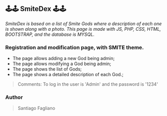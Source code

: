 🕹️🕹️ SmiteDex 🕹️🕹️
-------------
*SmiteDex is based on a list of Smite Gods where a description of each one is shown along with a photo.*
*This page is made with JS, PHP, CSS, HTML, BOOTSTRAP, and the database is MYSQL.*
### Registration and modification page, with SMITE theme.
- The page allows adding a new God being admin;
- The page allows modifying a God being admin;
- The page shows the list of Gods;
- The page shows a detailed description of each God.;

> Comments:
> To log in the user is 'Admin'
> and the password is '1234'

### Author
> Santiago Fagliano

